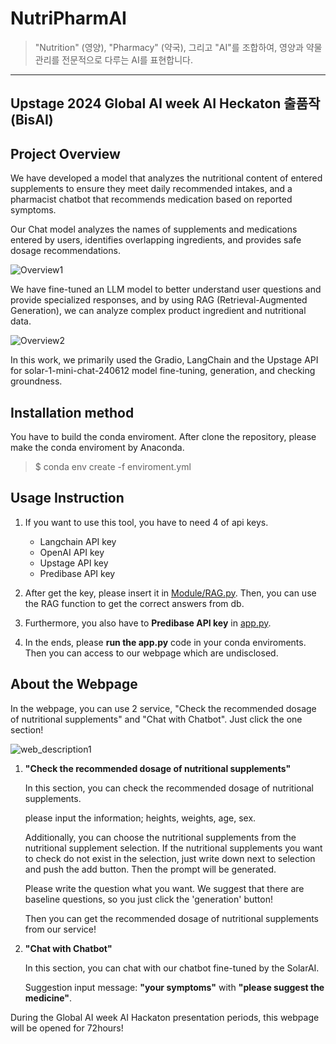 # NutriPharmAI
> "Nutrition" (영양), "Pharmacy" (약국), 그리고 "AI"를 조합하여, 영양과 약물 관리를 전문적으로 다루는 AI를 표현합니다.
---
Upstage 2024 Global AI week AI Heckaton 출품작 (BisAI)
---
## Project Overview
We have developed a model that analyzes the nutritional content of entered supplements to ensure they meet daily recommended intakes, and a pharmacist chatbot that recommends medication based on reported symptoms.


Our Chat model analyzes the names of supplements and medications entered by users, identifies overlapping ingredients, and provides safe dosage recommendations.

![Overview1](https://github.com/user-attachments/assets/35d3427e-5b1a-4bc4-9f8a-6404ef174471)

We have fine-tuned an LLM model to better understand user questions and provide specialized responses, and by using RAG (Retrieval-Augmented Generation), we can analyze complex product ingredient and nutritional data.

![Overview2](https://github.com/user-attachments/assets/211a647b-a6c9-4d5d-ad28-9a608ec9bfd5)

In this work, we primarily used the Gradio, LangChain and the Upstage API for solar-1-mini-chat-240612 model fine-tuning, generation, and checking groundness.

## Installation method
You have to build the conda enviroment. After clone the repository, please make the conda enviroment by Anaconda.

> $ conda env create -f enviroment.yml

## Usage Instruction
1. If you want to use this tool, you have to need 4 of api keys.
    - Langchain API key
    - OpenAI API key
    - Upstage API key
    - Predibase API key

2. After get the key, please insert it in [Module/RAG.py](https://github.com/sehooni/NutriPharmAI/blob/90400286cd48f97b8cd62862b85e33a75896a766/Module/RAG.py#L42C1-L45C26).
    Then, you can use the RAG function to get the correct answers from db.

3. Furthermore, you also have to **Predibase API key** in [app.py](https://github.com/sehooni/NutriPharmAI/blob/90400286cd48f97b8cd62862b85e33a75896a766/app.py#L10). 

4. In the ends, please **run the app.py** code in your conda enviroments. Then you can access to our webpage which are undisclosed.

## About the Webpage
In the webpage, you can use 2 service, "Check the recommended dosage of nutritional supplements" and "Chat with Chatbot". Just click the one section!

![web_description1](https://github.com/user-attachments/assets/b43f14d4-e107-4cef-89a3-78bf82855d77)

1. **"Check the recommended dosage of nutritional supplements"**

    In this section, you can check the recommended dosage of nutritional supplements.
    
    please input the information; heights, weights, age, sex.

    Additionally, you can choose the nutritional supplements from the nutritional supplement selection. If the nutritional supplements you want to check do not exist in the selection, just write down next to selection and push the add button. 
    Then the prompt will be generated. 
    
    Please write the question what you want. We suggest that there are baseline questions, so you just click the 'generation' button! 

    Then you can get the recommended dosage of nutritional supplements from our service! 

2. **"Chat with Chatbot"**

    In this section, you can chat with our chatbot fine-tuned by the SolarAI.
    
    Suggestion input message:  **"your symptoms"** with **"please suggest the medicine"**. 

During the Global AI week AI Hackaton presentation periods, this webpage will be opened for 72hours!


